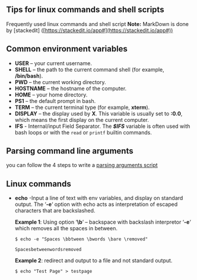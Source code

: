 
## Tips for linux commands and shell scripts

Frequently used linux commands and shell script  **Note:**  MarkDown is done by [stackedit] ([https://stackedit.io/app#](https://stackedit.io/app#))
## Common environment variables

-   **USER**  – your current username.
-   **SHELL**  – the path to the current command shell (for example,  **/bin/bash**).
-   **PWD**  – the current working directory.
-   **HOSTNAME**  – the hostname of the computer.
-   **HOME**  – your home directory.
-   **PS1**  – the default prompt in bash.
-   **TERM**  – the current terminal type (for example,  **xterm**).
-   **DISPLAY**  – the display used by  **X**. This variable is usually set to  **:0.0**, which means the first display on the current computer.
-   **IFS** - Internal/input Field Separator. The _**$IFS**_ variable is often used with bash loops or with the `read` or `printf` builtin commands.
## Parsing command line arguments
you can follow the 4 steps to write a [parsing arguments script](parse_command_lines.md)

## Linux commands
- **echo** -Input a line of text with env variables, and display on standard output. The ‘**-e**‘ option with echo  acts as interpretation of escaped characters that are backslashed.
 

    **Example 1**: Using option ‘**\b**‘ – backspace with backslash interpretor  ‘**-e**‘ which removes all the spaces in between.
    ```
    $ echo -e "Spaces \bbtween \bwords \bare \removed" 
    
    Spacesbetweenwordsremoved
    ```
     **Example 2**: redirect and output to a file and not standard output.
    ```
    $ echo "Test Page" > testpage
    ```
